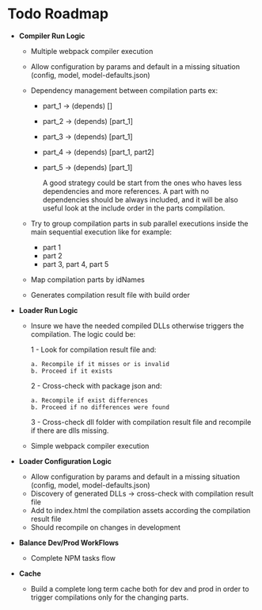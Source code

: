# Todo Roadmap

* **Compiler Run Logic** 
  * Multiple webpack compiler execution 
  * Allow configuration by params and default in a 
    missing situation (config, model, model-defaults.json)
  * Dependency management between compilation parts ex:</br>
  
    * part_1 -> (depends) []
    * part_2 -> (depends) [part_1]
    * part_3 -> (depends) [part_1]
    * part_4 -> (depends) [part_1, part2]
    * part_5 -> (depends) [part_1]</br>
      
      A good strategy could be start from the ones who haves less
      dependencies and more references. A part with no dependencies
      should be always included, and it will be also useful look at 
      the include order in the parts compilation.
      
  * Try to group compilation parts in sub parallel executions inside
    the main sequential execution like for example:</br>
    
    * part 1
    * part 2
    * part 3, part 4, part 5
    
  * Map compilation parts by idNames
  
  * Generates compilation result file with build order
    
* **Loader Run Logic**
  * Insure we have the needed compiled DLLs otherwise 
    triggers the compilation. The logic could be:</br>
    
      1 - Look for compilation result file and: </br>
      
        a. Recompile if it misses or is invalid
        b. Proceed if it exists
        
      2 - Cross-check with package json and: </br>
        
        a. Recompile if exist differences
        b. Proceed if no differences were found
        
      3 - Cross-check dll folder with compilation result file
          and recompile if there are dlls missing.
      
  * Simple webpack compiler execution
  
* **Loader Configuration Logic**
  * Allow configuration by params and default in a 
    missing situation (config, model, model-defaults.json)
  * Discovery of generated DLLs -> cross-check with compilation 
    result file 
  * Add to index.html the compilation assets
    according the compilation result file
  * Should recompile on changes in development
  
* **Balance Dev/Prod WorkFlows**
  * Complete NPM tasks flow
  
* **Cache**
  *  Build a complete long term cache both for dev and prod in order to 
     trigger compilations only for the changing parts.
  
 

